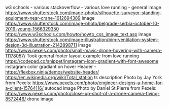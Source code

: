 w3 schools - various
stackoverflow - various
love running - general
image https://www.shutterstock.com/image-photo/silhouette-surveyor-standing-equipment-near-crane-1612694389
image https://www.shutterstock.com/image-photo/belgrade-serbia-october-10-2019-young-1566329350
https://www.w3schools.com/howto/howto_css_image_text.asp
image https://www.shutterstock.com/image-illustration/bim-ventilation-system-design-3d-illustration-2142898711
image https://www.pexels.com/photo/small-mavic-drone-hovering-with-camera-11178057/
Took general footer layout example from love running
https://codepad.co/snippet/instagram-icon-gradient-with-font-awesome instagram color gradiant on hover
Header - https://flexbox.ninja/demos/website-header/
https://en.wikipedia.org/wiki/Total_station ts description
Photo by Jay York from Pexels: https://www.pexels.com/photo/engineer-designs-a-home-for-a-client-15764116/ autocad image
Photo by Daniel  St.Pierre from Pexels: https://www.pexels.com/photo/close-up-shot-of-a-drone-camera-flying-8572446/ drone image